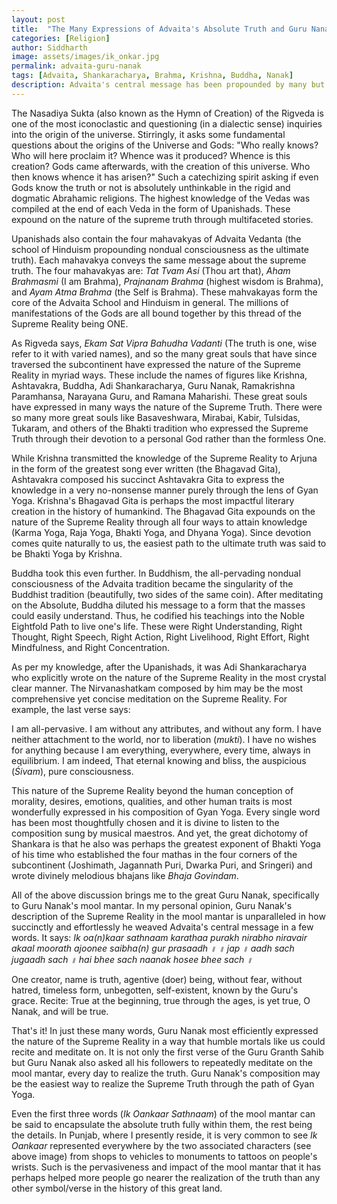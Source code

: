 ```yaml
---
layout: post
title:  "The Many Expressions of Advaita's Absolute Truth and Guru Nanak's Succinctness"
categories: [Religion]
author: Siddharth
image: assets/images/ik_onkar.jpg
permalink: advaita-guru-nanak
tags: [Advaita, Shankaracharya, Brahma, Krishna, Buddha, Nanak]
description: Advaita's central message has been propounded by many but none succinctly than Guru Nanak.
---
```

The Nasadiya Sukta (also known as the Hymn of Creation) of the Rigveda is one of the most iconoclastic and questioning (in a dialectic sense) inquiries into the origin of the universe. Stirringly, it asks some fundamental questions about the origins of the Universe and Gods: "Who really knows? Who will here proclaim it? Whence was it produced? Whence is this creation? Gods came afterwards, with the creation of this universe. Who then knows whence it has arisen?" Such a catechizing spirit asking if even Gods know the truth or not is absolutely unthinkable in the rigid and dogmatic Abrahamic religions. The highest knowledge of the Vedas was compiled at the end of each Veda in the form of Upanishads. These expound on the nature of the supreme truth through multifaceted stories. 

Upanishads also contain the four mahavakyas of Advaita Vedanta (the school of Hinduism propounding nondual consciousness as the ultimate truth). Each mahavakya conveys the same message about the supreme truth. The four mahavakyas are: <i>Tat Tvam Asi</i> (Thou art that), <i>Aham Brahmasmi</i> (I am Brahma), <i>Prajnanam Brahma</i> (highest wisdom is Brahma), and <i>Ayam Atma Brahma</i> (the Self is Brahma). These mahvakayas form the core of the Advaita School and Hinduism in general. The millions of manifestations of the Gods are all bound together by this thread of the Supreme Reality being ONE.

As Rigveda says, <i>Ekam Sat Vipra Bahudha Vadanti</i> (The truth is one, wise refer to it with varied names), and so the many great souls that have since traversed the subcontinent have expressed the nature of the Supreme Reality in myriad ways. These include the names of figures like Krishna, Ashtavakra, Buddha, Adi Shankaracharya, Guru Nanak, Ramakrishna Paramhansa, Narayana Guru, and Ramana Maharishi. These great souls have expressed in many ways the nature of the Supreme Truth. There were so many more great souls like Basaveshwara, Mirabai, Kabir, Tulsidas, Tukaram, and others of the Bhakti tradition who expressed the Supreme Truth through their devotion to a personal God rather than the formless One.

While Krishna transmitted the knowledge of the Supreme Reality to Arjuna in the form of the greatest song ever written (the Bhagavad Gita), Ashtavakra composed his succinct Ashtavakra Gita to express the knowledge in a very no-nonsense manner purely through the lens of Gyan Yoga. Krishna's Bhagavad Gita is perhaps the most impactful literary creation in the history of humankind. The Bhagavad Gita expounds on the nature of the Supreme Reality through all four ways to attain knowledge (Karma Yoga, Raja Yoga, Bhakti Yoga, and Dhyana Yoga). Since devotion comes quite naturally to us, the easiest path to the ultimate truth was said to be Bhakti Yoga by Krishna. 

Buddha took this even further. In Buddhism, the all-pervading nondual consciousness of the Advaita tradition became the singularity of the Buddhist tradition (beautifully, two sides of the same coin). After meditating on the Absolute, Buddha diluted his message to a form that the masses could easily understand. Thus, he codified his teachings into the Noble Eightfold Path to live one's life. These were Right Understanding, Right Thought, Right Speech, Right Action, Right Livelihood, Right Effort, Right Mindfulness, and Right Concentration.

As per my knowledge, after the Upanishads, it was Adi Shankaracharya who explicitly wrote on the nature of the Supreme Reality in the most crystal clear manner. The Nirvanashatkam composed by him may be the most comprehensive yet concise meditation on the Supreme Reality. For example, the last verse says: 

I am all-pervasive.
I am without any attributes, and without any form.
I have neither attachment to the world,
nor to liberation (<i>mukti</i>).
I have no wishes for anything
because I am everything,
everywhere,
every time,
always in equilibrium.
I am indeed, That eternal knowing and bliss, the auspicious (<i>Śivam</i>), pure consciousness.

This nature of the Supreme Reality beyond the human conception of morality, desires, emotions, qualities, and other human traits is most wonderfully expressed in his composition of Gyan Yoga. Every single word has been most thoughtfully chosen and it is divine to listen to the composition sung by musical maestros. And yet, the great dichotomy of Shankara is that he also was perhaps the greatest exponent of Bhakti Yoga of his time who established the four mathas in the four corners of the subcontinent (Joshimath, Jagannath Puri, Dwarka Puri, and Sringeri) and wrote divinely melodious bhajans like <i>Bhaja Govindam</i>. 

All of the above discussion brings me to the great Guru Nanak, specifically to Guru Nanak's mool mantar. In my personal opinion, Guru Nanak's description of the Supreme Reality in the mool mantar is unparalleled in how succinctly and effortlessly he weaved Advaita's central message in a few words. It says:
<i>
Ik oa(n)kaar sathnaam karathaa purakh nirabho niravair akaal moorath ajoonee saibha(n) gur prasaadh ॥
॥ jap ॥
aadh sach jugaadh sach ॥ hai bhee sach naanak hosee bhee sach ॥ </i>

One creator, name is truth,
agentive (doer) being,
without fear, without hatred,
timeless form,
unbegotten, self-existent,
known by the Guru's grace.
Recite:
True at the beginning,
true through the ages,
is yet true,
O Nanak, and will be true.

That's it! In just these many words, Guru Nanak most efficiently expressed the nature of the Supreme Reality in a way that humble mortals like us could recite and meditate on. It is not only the first verse of the Guru Granth Sahib but Guru Nanak also asked all his followers to repeatedly meditate on the mool mantar, every day to realize the truth. Guru Nanak's composition may be the easiest way to realize the Supreme Truth through the path of Gyan Yoga.

Even the first three words (<i>Ik Oankaar Sathnaam</i>) of the mool mantar can be said to encapsulate the absolute truth fully within them, the rest being the details. In Punjab, where I presently reside, it is very common to see <i>Ik Oankaar</i> represented everywhere by the two associated characters (see above image) from shops to vehicles to monuments to tattoos on people's wrists. Such is the pervasiveness and impact of the mool mantar that it has perhaps helped more people go nearer the realization of the truth than any other symbol/verse in the history of this great land.
